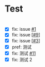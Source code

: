 # Test

# 
- [x] fix: issue [#1](1)
- [x] fix: issue [[#9](https://github.com/imhuso/test/issues/9)]
- [x] fix: issue [[#3](https://github.com/imhuso/test/issues/3)]
- [x] pref: 测试
- [x] fix: 测试 [#11](https://github.com/imhuso/test/issues/11)
- [x] fix: 测试 2
